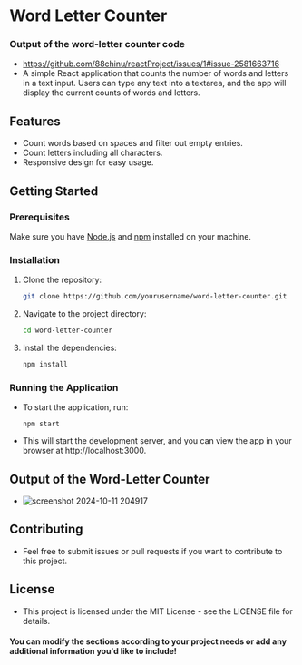 # Word Letter Counter
### Output of the word-letter counter code
- https://github.com/88chinu/reactProject/issues/1#issue-2581663716
- A simple React application that counts the number of words and letters in a text input. Users can type any text into a textarea, and the app will display the current counts of words and letters.

## Features

- Count words based on spaces and filter out empty entries.
- Count letters including all characters.
- Responsive design for easy usage.

## Getting Started

### Prerequisites

Make sure you have [Node.js](https://nodejs.org/) and [npm](https://www.npmjs.com/) installed on your machine.

### Installation

1. Clone the repository:

   ```bash
   git clone https://github.com/yourusername/word-letter-counter.git
2. Navigate to the project directory:

   ```bash
   cd word-letter-counter
3. Install the dependencies:

   ```bash
   npm install
   
### Running the Application
- To start the application, run:
    ```
    npm start
- This will start the development server, and you can view the app in your browser at http://localhost:3000.
  
## Output of the Word-Letter Counter
- ![screenshot 2024-10-11 204917](https://github.com/user-attachments/assets/90576d1e-347a-40e6-9539-212fe3b17432)
## Contributing
- Feel free to submit issues or pull requests if you want to contribute to this project.

## License
- This project is licensed under the MIT License - see the LICENSE file for details.

#### You can modify the sections according to your project needs or add any additional information you'd like to include!
